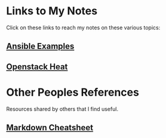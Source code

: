 # Links to My Notes
Click on these links to reach my notes on these various topics:

## [Ansible Examples](https://github.com/ejordangottlieb/notes/blob/master/ansible/README.md)
## [Openstack Heat](https://github.com/ejordangottlieb/notes/blob/master/heat/README.md)

# Other Peoples References
Resources shared by others that I find useful.
## [Markdown Cheatsheet](https://github.com/adam-p/markdown-here/wiki/Markdown-Cheatsheet)
